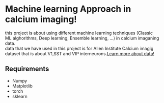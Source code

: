 # Machine learning Approach in calcium imaging!
this project is about using different machine learning techniques (Classic ML alghorithms, Deep learning, Ensemble learning, ...) in calcium imaganing data. \
data that we have used in this project is for Allen Institute Calcium imagig dataset that is about V1,SST and VIP interneurons.[Learn more about data!](https://compneuro.neuromatch.io/projects/neurons/README.html)
## Requirements
* Numpy
* Matplotlib
* torch
* sklearn
